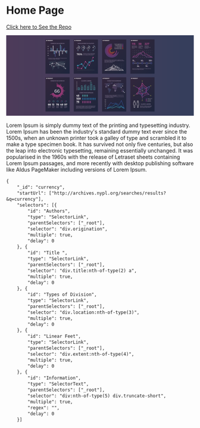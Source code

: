 # Home Page 

[Click here to See the Repo](https://github.com/FarisChaoui/dh1-first-assignment)

![DH Banner Image](Visualization.png)

Lorem Ipsum is simply dummy text of the printing and typesetting industry. Lorem Ipsum has been the industry's standard dummy text ever since the 1500s, when an unknown printer took a galley of type and scrambled it to make a type specimen book. It has survived not only five centuries, but also the leap into electronic typesetting, remaining essentially unchanged. It was popularised in the 1960s with the release of Letraset sheets containing Lorem Ipsum passages, and more recently with desktop publishing software like Aldus PageMaker including versions of Lorem Ipsum.

```
{
    "_id": "currency",
    "startUrl": ["http://archives.nypl.org/searches/results?&q=currency"],
    "selectors": [{
        "id": "Authors",
        "type": "SelectorLink",
        "parentSelectors": ["_root"],
        "selector": "div.origination",
        "multiple": true,
        "delay": 0
    }, {
        "id": "Title ",
        "type": "SelectorLink",
        "parentSelectors": ["_root"],
        "selector": "div.title:nth-of-type(2) a",
        "multiple": true,
        "delay": 0
    }, {
        "id": "Types of Division",
        "type": "SelectorLink",
        "parentSelectors": ["_root"],
        "selector": "div.location:nth-of-type(3)",
        "multiple": true,
        "delay": 0
    }, {
        "id": "Linear Feet",
        "type": "SelectorLink",
        "parentSelectors": ["_root"],
        "selector": "div.extent:nth-of-type(4)",
        "multiple": true,
        "delay": 0
    }, {
        "id": "Information",
        "type": "SelectorText",
        "parentSelectors": ["_root"],
        "selector": "div:nth-of-type(5) div.truncate-short",
        "multiple": true,
        "regex": "",
        "delay": 0
    }]
```
